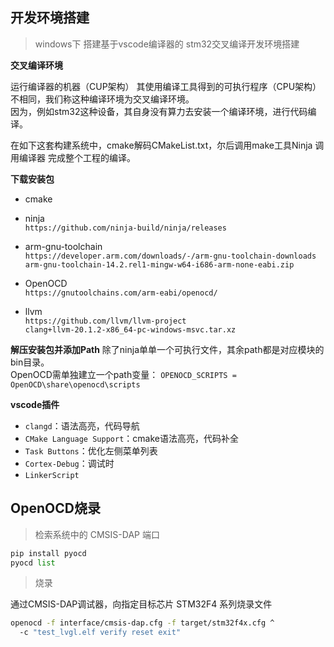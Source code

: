 


## 开发环境搭建

> windows下 搭建基于vscode编译器的 stm32交叉编译开发环境搭建  


**交叉编译环境**  

运行编译器的机器（CUP架构） 其使用编译工具得到的可执行程序（CPU架构）不相同，我们称这种编译环境为交叉编译环境。   
因为，例如stm32这种设备，其自身没有算力去安装一个编译环境，进行代码编译。   

在如下这套构建系统中，cmake解码CMakeList.txt，尔后调用make工具Ninja 调用编译器 完成整个工程的编译。  


**下载安装包**

* cmake  

* ninja   
`https://github.com/ninja-build/ninja/releases`

* arm-gnu-toolchain   
`https://developer.arm.com/downloads/-/arm-gnu-toolchain-downloads`    
`arm-gnu-toolchain-14.2.rel1-mingw-w64-i686-arm-none-eabi.zip`

* OpenOCD  
`https://gnutoolchains.com/arm-eabi/openocd/`

* llvm   
`https://github.com/llvm/llvm-project`     
`clang+llvm-20.1.2-x86_64-pc-windows-msvc.tar.xz`  


**解压安装包并添加Path**
除了ninja单单一个可执行文件，其余path都是对应模块的bin目录。   
OpenOCD需单独建立一个path变量： `OPENOCD_SCRIPTS = OpenOCD\share\openocd\scripts`  

**vscode插件**  

* `clangd`：语法高亮，代码导航
* `CMake Language Support`：cmake语法高亮，代码补全  
* `Task Buttons`：优化左侧菜单列表
* `Cortex-Debug`：调试时
* `LinkerScript`    


## OpenOCD烧录  

> 检索系统中的 CMSIS-DAP 端口

```py
pip install pyocd
pyocd list
```

> 烧录   


通过CMSIS-DAP调试器，向指定目标芯片 STM32F4 系列烧录文件
```sh
openocd -f interface/cmsis-dap.cfg -f target/stm32f4x.cfg ^
  -c "test_lvgl.elf verify reset exit"
```


